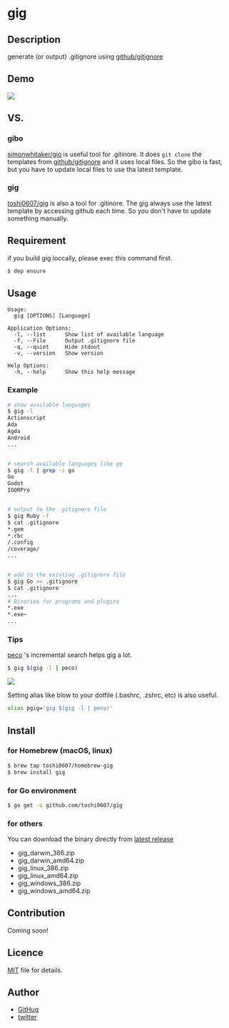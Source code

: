 gig
====

## Description
generate (or output) .gitignore using [github/gitignore](https://github.com/github/gitignore)

## Demo
![](https://user-images.githubusercontent.com/7035446/39394981-84cef0aa-4b13-11e8-86b9-7af4f979efa3.gif)

## VS. 

### gibo
[simonwhitaker/gio](https://github.com/simonwhitaker/gibo) is useful tool for .gitinore.
It does `git clone` the templates from [github/gitignore](https://github.com/github/gitignore) and it uses local files.
So the gibo is fast, but you have to update local files to use tha latest template.

### gig
[toshi0607/gig](https://github.com/toshi0607/gig) is also a tool for .gitinore.
The gig always use the latest template by accessing github each time.
So you don't have to update something manually.

## Requirement
if you build gig loccally, please exec this command first.

```sh
$ dep ensure
```

## Usage

```
Usage:
  gig [OPTIONS] [Language]

Application Options:
  -l, --list      Show list of available language
  -f, --File      Output .gitignore file
  -q, --quiet     Hide stdout
  -v, --version   Show version

Help Options:
  -h, --help      Show this help message
```

### Example

```sh
# show available languages
$ gig -l
Actionscript
Ada
Agda
Android
...


# search available languages like go
$ gig -l | grep -i go
Go
Godot
IGORPro


# output to the .gitignore file
$ gig Ruby -f
$ cat .gitignore
*.gem
*.rbc
/.config
/coverage/
...


# add to the existing .gitignore file
$ gig Go >> .gitignore
$ cat .gitignore
...
# Binaries for programs and plugins
*.exe
*.exe~
...

```

### Tips

[peco](https://github.com/peco/peco) 's incremental search helps gig a lot.

```sh
$ gig $(gig -l | peco)
```

![](https://user-images.githubusercontent.com/7035446/39398424-86087f74-4b48-11e8-9428-6f771ac8074b.gif)

Setting alias like blow to your dotfile (.bashrc, .zshrc, etc) is also useful.

```sh
alias pgig='gig $(gig -l | peco)'
```

## Install

### for Homebrew (macOS, linux)

```sh
$ brew tap toshi0607/homebrew-gig
$ brew install gig
```

### for Go environment

```sh
$ go get -u github.com/toshi0607/gig
```

### for others
You can download the binary directly from [latest release](https://github.com/toshi0607/gig/releases/latest)

* gig_darwin_386.zip
* gig_darwin_amd64.zip
* gig_linux_386.zip
* gig_linux_amd64.zip
* gig_windows_386.zip
* gig_windows_amd64.zip

## Contribution

Coming soon!

## Licence
[MIT](LICENSE) file for details.

## Author

* [GitHug](https://github.com/toshi0607)
* [twitter](https://twitter.com/toshi0607)
